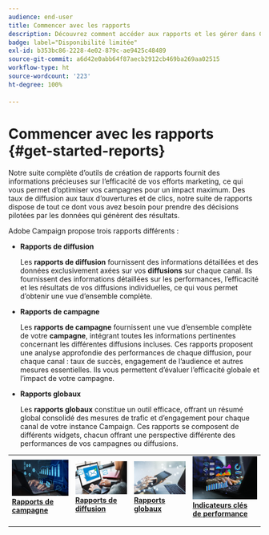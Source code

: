```yaml
---
audience: end-user
title: Commencer avec les rapports
description: Découvrez comment accéder aux rapports et les gérer dans Campaign Web.
badge: label="Disponibilité limitée"
exl-id: b353bc86-2228-4e02-879c-ae9425c48489
source-git-commit: a6d42e0abb64f87aecb2912cb469ba269aa02515
workflow-type: ht
source-wordcount: '223'
ht-degree: 100%

---
```



# Commencer avec les rapports {#get-started-reports}

Notre suite complète d’outils de création de rapports fournit des informations précieuses sur l’efficacité de vos efforts marketing, ce qui vous permet d’optimiser vos campagnes pour un impact maximum. Des taux de diffusion aux taux d’ouvertures et de clics, notre suite de rapports dispose de tout ce dont vous avez besoin pour prendre des décisions pilotées par les données qui génèrent des résultats.

Adobe Campaign propose trois rapports différents :

* **Rapports de diffusion**

  Les **rapports de diffusion** fournissent des informations détaillées et des données exclusivement axées sur vos **diffusions** sur chaque canal. Ils fournissent des informations détaillées sur les performances, l’efficacité et les résultats de vos diffusions individuelles, ce qui vous permet d’obtenir une vue d’ensemble complète.


* **Rapports de campagne**

  Les **rapports de campagne** fournissent une vue d’ensemble complète de votre **campagne**, intégrant toutes les informations pertinentes concernant les différentes diffusions incluses. Ces rapports proposent une analyse approfondie des performances de chaque diffusion, pour chaque canal : taux de succès, engagement de l’audience et autres mesures essentielles. Ils vous permettent d’évaluer l’efficacité globale et l’impact de votre campagne.


* **Rapports globaux**

  Les **rapports globaux** constitue un outil efficace, offrant un résumé global consolidé des mesures de trafic et d’engagement pour chaque canal de votre instance Campaign. Ces rapports se composent de différents widgets, chacun offrant une perspective différente des performances de vos campagnes ou diffusions.

<table style="table-layout:fixed"><tr style="border: 0;">
<td>
<a href="campaign-reports.md">
<img alt="Validation" src="assets/do-not-localize/campaign_report.jpeg">
</a>
<div>
<a href="campaign-reports.md"><strong>Rapports de campagne</strong></a>
</div>
<p>
</td>
<td>
<a href="delivery-reports.md">
<img alt="Lead" src="assets/do-not-localize/email_report.jpeg">
</a>
<div><a href="delivery-reports.md"><strong>Rapports de diffusion</strong>
</div>
<p>
</td>
<td>
<a href="global-reports.md">
<img alt="Peu fréquent" src="assets/do-not-localize/push_report.jpeg">
</a>
<div>
<a href="global-reports.md"><strong> Rapports globaux<strong></strong></a>
</div>
<p></td>
<td>
<a href="kpis.md">
<img alt="Validation" src="assets/do-not-localize/kpis.jpeg">
</a>
<div>
<a href="kpis.md"><strong>Indicateurs clés de performance</strong></a>
</div>
<p>
</td>
</tr></table>
